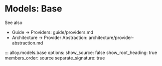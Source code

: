# Models: Base

See also
- Guide → Providers: guide/providers.md
- Architecture → Provider Abstraction: architecture/provider-abstraction.md

::: alloy.models.base
    options:
      show_source: false
      show_root_heading: true
      members_order: source
      separate_signature: true
